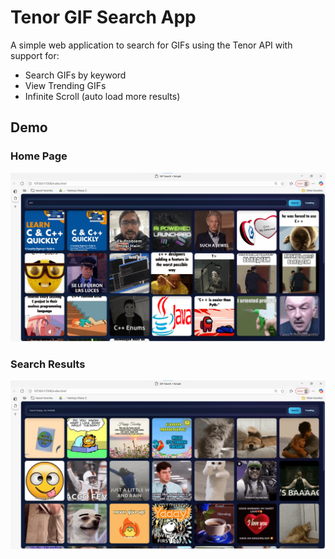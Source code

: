 # Tenor GIF Search App

A simple web application to search for GIFs using the Tenor API with support for:
- Search GIFs by keyword  
- View Trending GIFs  
- Infinite Scroll (auto load more results)  

## Demo

### Home Page
![Home Page](screenshots/image1.png)

### Search Results
![Search Results](screenshots/image2%20.png)


